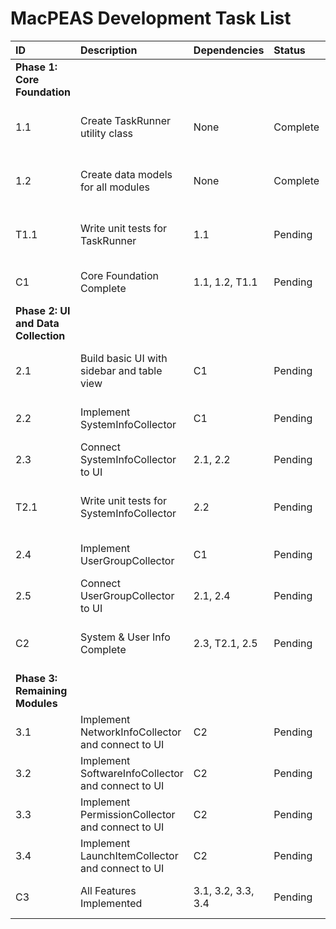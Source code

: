 # **MacPEAS Development Task List**

| ID | Description | Dependencies | Status | Priority | Estimation | Notes |
| :---- | :---- | :---- | :---- | :---- | :---- | :---- |
| **Phase 1: Core Foundation** |  |  |  |  |  |  |
| 1.1 | Create TaskRunner utility class | None | Complete | High | 2h | Central class for running shell commands. |
| 1.2 | Create data models for all modules | None | Complete | High | 3h | SystemInfo, User, Group, NetworkInfo, etc. |
| T1.1 | Write unit tests for TaskRunner | 1.1 | Pending | High | 1h | Test command execution and output parsing. |
| C1 | Core Foundation Complete | 1.1, 1.2, T1.1 | Pending |  |  | Base classes and utilities are ready. |
| **Phase 2: UI and Data Collection** |  |  |  |  |  |  |
| 2.1 | Build basic UI with sidebar and table view | C1 | Pending | High | 4h | Use NSOutlineView and NSTableView. |
| 2.2 | Implement SystemInfoCollector | C1 | Pending | High | 2h | Gather OS, kernel, and security info. |
| 2.3 | Connect SystemInfoCollector to UI | 2.1, 2.2 | Pending | High | 1h | Display system info in the table view. |
| T2.1 | Write unit tests for SystemInfoCollector | 2.2 | Pending | Medium | 1h | Mock TaskRunner to test parsing logic. |
| 2.4 | Implement UserGroupCollector | C1 | Pending | High | 3h | Gather all user and group data. |
| 2.5 | Connect UserGroupCollector to UI | 2.1, 2.4 | Pending | High | 1h | Display users and groups. |
| C2 | System & User Info Complete | 2.3, T2.1, 2.5 | Pending |  |  | First two modules are fully functional. |
| **Phase 3: Remaining Modules** |  |  |  |  |  |  |
| 3.1 | Implement NetworkInfoCollector and connect to UI | C2 | Pending | High | 4h |  |
| 3.2 | Implement SoftwareInfoCollector and connect to UI | C2 | Pending | High | 4h |  |
| 3.3 | Implement PermissionCollector and connect to UI | C2 | Pending | High | 4h | SUID, SGID, writable files. |
| 3.4 | Implement LaunchItemCollector and connect to UI | C2 | Pending | High | 4h | LaunchAgents & Daemons. |
| C3 | All Features Implemented | 3.1, 3.2, 3.3, 3.4 | Pending |  |  | Application is feature-complete. |

